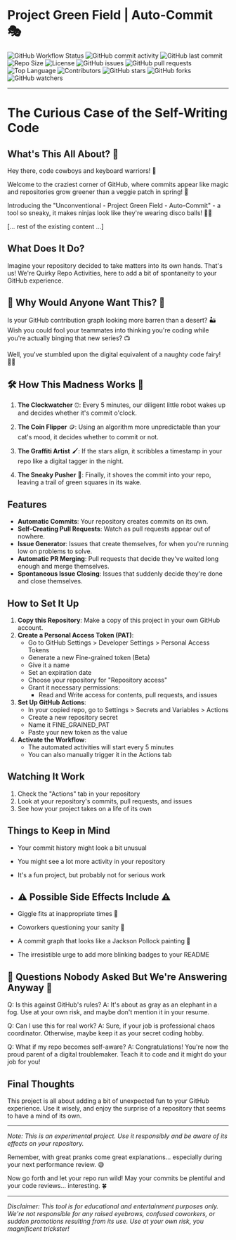 # Project Green Field | Auto-Commit 🎭

![GitHub Workflow Status](https://img.shields.io/github/actions/workflow/status/mjmirza/Project-Green-Field/random-auto-commit.yml?label=Quirky%20Commits)
![GitHub commit activity](https://img.shields.io/github/commit-activity/m/mjmirza/Project-Green-Field)
![GitHub last commit](https://img.shields.io/github/last-commit/mjmirza/Project-Green-Field)
![Repo Size](https://img.shields.io/github/repo-size/mjmirza/Project-Green-Field.svg)
![License](https://img.shields.io/github/license/mjmirza/Project-Green-Field.svg)
![GitHub issues](https://img.shields.io/github/issues/mjmirza/Project-Green-Field)
![GitHub pull requests](https://img.shields.io/github/issues-pr/mjmirza/Project-Green-Field)
![Top Language](https://img.shields.io/github/languages/top/mjmirza/Project-Green-Field.svg)
![Contributors](https://img.shields.io/github/contributors/mjmirza/Project-Green-Field.svg)
![GitHub stars](https://img.shields.io/github/stars/mjmirza/Project-Green-Field.svg?style=social)
![GitHub forks](https://img.shields.io/github/forks/mjmirza/Project-Green-Field.svg?style=social)
![GitHub watchers](https://img.shields.io/github/watchers/mjmirza/Project-Green-Field.svg?style=social)

---
<!-- https://chatgpt.com/share/2f91dd8d-557f-41d7-844a-b4ae84f91744 -->

# The Curious Case of the Self-Writing Code 

## What's This All About? 🤔

Hey there, code cowboys and keyboard warriors! 👋 

Welcome to the craziest corner of GitHub, where commits appear like magic and repositories grow greener than a veggie patch in spring! 🥬

Introducing the "Unconventional - Project Green Field - Auto-Commit" - a tool so sneaky, it makes ninjas look like they're wearing disco balls! 🕺✨

[... rest of the existing content ...]

## What Does It Do?

Imagine your repository decided to take matters into its own hands. That's us! We're Quirky Repo Activities, here to add a bit of spontaneity to your GitHub experience.


## 🎯 Why Would Anyone Want This? 🧐

Is your GitHub contribution graph looking more barren than a desert? 🏜️ 
Wish you could fool your teammates into thinking you're coding while you're actually binging that new series? 📺

Well, you've stumbled upon the digital equivalent of a naughty code fairy! 🧚‍♂️

## 🛠 How This Madness Works 🎠

1. **The Clockwatcher** ⏰: Every 5 minutes, our diligent little robot wakes up and decides whether it's commit o'clock.

2. **The Coin Flipper** 🪙: Using an algorithm more unpredictable than your cat's mood, it decides whether to commit or not.

3. **The Graffiti Artist** 🖌️: If the stars align, it scribbles a timestamp in your repo like a digital tagger in the night.

4. **The Sneaky Pusher** 🥷: Finally, it shoves the commit into your repo, leaving a trail of green squares in its wake.
   

## Features

- **Automatic Commits**: Your repository creates commits on its own.
- **Self-Creating Pull Requests**: Watch as pull requests appear out of nowhere.
- **Issue Generator**: Issues that create themselves, for when you're running low on problems to solve.
- **Automatic PR Merging**: Pull requests that decide they've waited long enough and merge themselves.
- **Spontaneous Issue Closing**: Issues that suddenly decide they're done and close themselves.

## How to Set It Up

1. **Copy this Repository**: Make a copy of this project in your own GitHub account.
2. **Create a Personal Access Token (PAT)**:
   - Go to GitHub Settings > Developer Settings > Personal Access Tokens
   - Generate a new Fine-grained token (Beta)
   - Give it a name
   - Set an expiration date
   - Choose your repository for "Repository access"
   - Grant it necessary permissions:
     - Read and Write access for contents, pull requests, and issues
3. **Set Up GitHub Actions**:
   - In your copied repo, go to Settings > Secrets and Variables > Actions
   - Create a new repository secret
   - Name it FINE_GRAINED_PAT
   - Paste your new token as the value
4. **Activate the Workflow**:
   - The automated activities will start every 5 minutes
   - You can also manually trigger it in the Actions tab

## Watching It Work

1. Check the "Actions" tab in your repository
2. Look at your repository's commits, pull requests, and issues
3. See how your project takes on a life of its own

## Things to Keep in Mind

- Your commit history might look a bit unusual
- You might see a lot more activity in your repository
- It's a fun project, but probably not for serious work

- ## ⚠️ Possible Side Effects Include ⚠️

- Giggle fits at inappropriate times 🤭
- Coworkers questioning your sanity 🤪
- A commit graph that looks like a Jackson Pollock painting 🎨
- The irresistible urge to add more blinking badges to your README

## 🎩 Questions Nobody Asked But We're Answering Anyway 🎩

Q: Is this against GitHub's rules?
A: It's about as gray as an elephant in a fog. Use at your own risk, and maybe don't mention it in your resume.

Q: Can I use this for real work?
A: Sure, if your job is professional chaos coordinator. Otherwise, maybe keep it as your secret coding hobby.

Q: What if my repo becomes self-aware?
A: Congratulations! You're now the proud parent of a digital troublemaker. Teach it to code and it might do your job for you!

## Final Thoughts

This project is all about adding a bit of unexpected fun to your GitHub experience. Use it wisely, and enjoy the surprise of a repository that seems to have a mind of its own.

---

*Note: This is an experimental project. Use it responsibly and be aware of its effects on your repository.*


Remember, with great pranks come great explanations... especially during your next performance review. 😅

Now go forth and let your repo run wild! May your commits be plentiful and your code reviews... interesting. 🍀

---

*Disclaimer: This tool is for educational and entertainment purposes only. We're not responsible for any raised eyebrows, confused coworkers, or sudden promotions resulting from its use. Use at your own risk, you magnificent trickster!*
